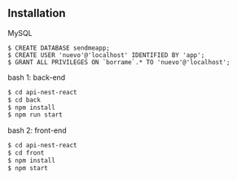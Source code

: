 ## Installation

MySQL
``` MySQL
$ CREATE DATABASE sendmeapp;
$ CREATE USER 'nuevo'@'localhost' IDENTIFIED BY 'app';
$ GRANT ALL PRIVILEGES ON `borrame`.* TO 'nuevo'@'localhost';
```

bash 1: back-end
```bash 1: back-end
$ cd api-nest-react
$ cd back
$ npm install
$ npm run start
```

bash 2: front-end
```bash 2: front-end
$ cd api-nest-react
$ cd front
$ npm install
$ npm start
```
